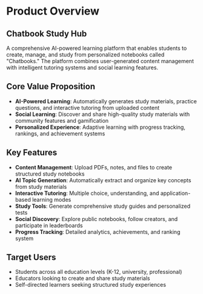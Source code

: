 # Product Overview

## Chatbook Study Hub

A comprehensive AI-powered learning platform that enables students to create, manage, and study from personalized notebooks called "Chatbooks." The platform combines user-generated content management with intelligent tutoring systems and social learning features.

## Core Value Proposition

- **AI-Powered Learning**: Automatically generates study materials, practice questions, and interactive tutoring from uploaded content
- **Social Learning**: Discover and share high-quality study materials with community features and gamification
- **Personalized Experience**: Adaptive learning with progress tracking, rankings, and achievement systems

## Key Features

- **Content Management**: Upload PDFs, notes, and files to create structured study notebooks
- **AI Topic Generation**: Automatically extract and organize key concepts from study materials  
- **Interactive Tutoring**: Multiple choice, understanding, and application-based learning modes
- **Study Tools**: Generate comprehensive study guides and personalized tests
- **Social Discovery**: Explore public notebooks, follow creators, and participate in leaderboards
- **Progress Tracking**: Detailed analytics, achievements, and ranking system

## Target Users

- Students across all education levels (K-12, university, professional)
- Educators looking to create and share study materials
- Self-directed learners seeking structured study experiences